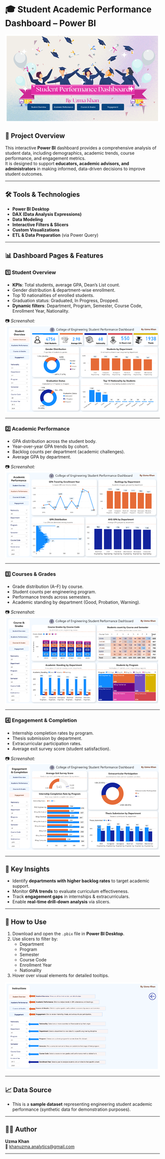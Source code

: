 # 🎓 Student Academic Performance Dashboard – Power BI

![Image_Alt](https://github.com/khanuzma-analytics/Student-Academic-Performance-Analysis-Power-BI/blob/0f2b6c64047bf1566ace4b930afa7e16cce26218/images/title%20page.png)

## 📌 Project Overview
This interactive **Power BI** dashboard provides a comprehensive analysis of student data, including demographics, academic trends, course performance, and engagement metrics.  
It is designed to support **educators, academic advisors, and administrators** in making informed, data-driven decisions to improve student outcomes.

---

## 🛠 Tools & Technologies
- **Power BI Desktop**
- **DAX (Data Analysis Expressions)**
- **Data Modeling**
- **Interactive Filters & Slicers**
- **Custom Visualizations**
- **ETL & Data Preparation** (via Power Query)

---

## 📊 Dashboard Pages & Features

### 1️⃣ **Student Overview**
- **KPIs**: Total students, average GPA, Dean’s List count.
- Gender distribution & department-wise enrollment.
- Top 10 nationalities of enrolled students.
- Graduation status: Graduated, In Progress, Dropped.
- **Dynamic filters**: Department, Program, Semester, Course Code, Enrollment Year, Nationality.

📷 *Screenshot:* 
![Image_Alt](https://github.com/khanuzma-analytics/Student-Academic-Performance-Analysis-Power-BI/blob/3d50f58a8195ab18b9630b14660dd13ac4ed9d7a/images/student%20overview.png)

---

### 2️⃣ **Academic Performance**
- GPA distribution across the student body.
- Year-over-year GPA trends by cohort.
- Backlog counts per department (academic challenges).
- Average GPA by department.

📷 *Screenshot:*  
![Image_Alt](https://github.com/khanuzma-analytics/Student-Academic-Performance-Analysis-Power-BI/blob/8cf9188c4d30614d96e62c52ffed981fcd640171/images/Academic%20performance.png)

---

### 3️⃣ **Courses & Grades**
- Grade distribution (A–F) by course.
- Student counts per engineering program.
- Performance trends across semesters.
- Academic standing by department (Good, Probation, Warning).

📷 *Screenshot:*  
![Image_Alt](https://github.com/khanuzma-analytics/Student-Academic-Performance-Analysis-Power-BI/blob/ae216715e9429f35a34b2c31d5372fe65bf12ed0/images/courses%20and%20grades.png)

---

### 4️⃣ **Engagement & Completion**
- Internship completion rates by program.
- Thesis submission by department.
- Extracurricular participation rates.
- Average exit survey score (student satisfaction).

📷 *Screenshot:*  
![Image_Alt](https://github.com/khanuzma-analytics/Student-Academic-Performance-Analysis-Power-BI/blob/cb429b291166d3bda33851ccc5644e3a4445dfa3/images/engagement%20and%20completion.png)

---

## 🎯 Key Insights
- Identify **departments with higher backlog rates** to target academic support.
- Monitor **GPA trends** to evaluate curriculum effectiveness.
- Track **engagement gaps** in internships & extracurriculars.
- Enable **real-time drill-down analysis** via slicers.

---

## 📂 How to Use
1. Download and open the `.pbix` file in **Power BI Desktop**.
2. Use slicers to filter by:
   - Department
   - Program
   - Semester
   - Course Code
   - Enrollment Year
   - Nationality
3. Hover over visual elements for detailed tooltips.

![Image_Alt](https://github.com/khanuzma-analytics/Student-Academic-Performance-Analysis-Power-BI/blob/8717b2e0392e264bd09832073a8f594dbf23f45d/images/instructions.png)

---

## 📈 Data Source
- This is a **sample dataset** representing engineering student academic performance (synthetic data for demonstration purposes).

---

## 👩‍💻 Author
**Uzma Khan**  
📧 khanuzma.analytics@gmail.com  


---

